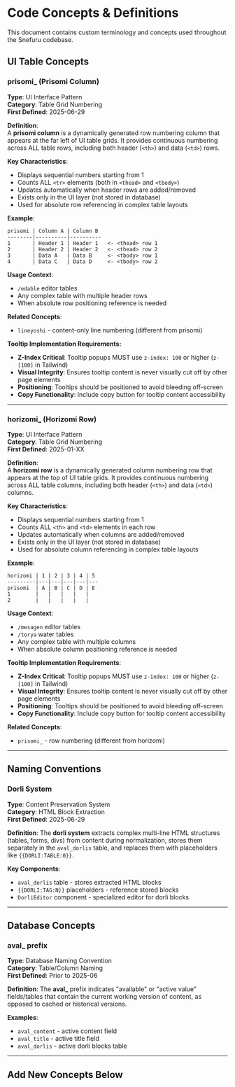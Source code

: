 # Code Concepts & Definitions

This document contains custom terminology and concepts used throughout the Snefuru codebase.

## UI Table Concepts

### prisomi_ (Prisomi Column)

**Type**: UI Interface Pattern  
**Category**: Table Grid Numbering  
**First Defined**: 2025-06-29  

**Definition**:  
A **prisomi column** is a dynamically generated row numbering column that appears at the far left of UI table grids. It provides continuous numbering across ALL table rows, including both header (`<th>`) and data (`<td>`) rows.

**Key Characteristics**:
- Displays sequential numbers starting from 1
- Counts ALL `<tr>` elements (both in `<thead>` and `<tbody>`)
- Updates automatically when header rows are added/removed
- Exists only in the UI layer (not stored in database)
- Used for absolute row referencing in complex table layouts

**Example**:
```
prisomi | Column A | Column B
--------|----------|----------
1       | Header 1 | Header 1   <- <thead> row 1
2       | Header 2 | Header 2   <- <thead> row 2  
3       | Data A   | Data B     <- <tbody> row 1
4       | Data C   | Data D     <- <tbody> row 2
```

**Usage Context**:
- `/edable` editor tables
- Any complex table with multiple header rows
- When absolute row positioning reference is needed

**Related Concepts**:
- `lineyoshi` - content-only line numbering (different from prisomi)

**Tooltip Implementation Requirements:**
- **Z-Index Critical**: Tooltip popups MUST use `z-index: 100` or higher (`z-[100]` in Tailwind)
- **Visual Integrity**: Ensures tooltip content is never visually cut off by other page elements
- **Positioning**: Tooltips should be positioned to avoid bleeding off-screen
- **Copy Functionality**: Include copy button for tooltip content accessibility

---

### horizomi_ (Horizomi Row)

**Type**: UI Interface Pattern  
**Category**: Table Grid Numbering  
**First Defined**: 2025-01-XX  

**Definition**:  
A **horizomi row** is a dynamically generated column numbering row that appears at the top of UI table grids. It provides continuous numbering across ALL table columns, including both header (`<th>`) and data (`<td>`) columns.

**Key Characteristics**:
- Displays sequential numbers starting from 1
- Counts ALL `<th>` and `<td>` elements in each row
- Updates automatically when columns are added/removed
- Exists only in the UI layer (not stored in database)
- Used for absolute column referencing in complex table layouts

**Example**:
```
horizomi | 1 | 2 | 3 | 4 | 5
---------|---|---|---|---|---
prisomi  | A | B | C | D | E
1        |   |   |   |   |
2        |   |   |   |   |
```

**Usage Context**:
- `/mesagen` editor tables
- `/torya` water tables
- Any complex table with multiple columns
- When absolute column positioning reference is needed

**Tooltip Implementation Requirements**:
- **Z-Index Critical**: Tooltip popups MUST use `z-index: 100` or higher (`z-[100]` in Tailwind)
- **Visual Integrity**: Ensures tooltip content is never visually cut off by other page elements
- **Positioning**: Tooltips should be positioned to avoid bleeding off-screen
- **Copy Functionality**: Include copy button for tooltip content accessibility

**Related Concepts**:
- `prisomi_` - row numbering (different from horizomi)

---

## Naming Conventions

### Dorli System

**Type**: Content Preservation System  
**Category**: HTML Block Extraction  
**First Defined**: 2025-06-29  

**Definition**:
The **dorli system** extracts complex multi-line HTML structures (tables, forms, divs) from content during normalization, stores them separately in the `aval_dorlis` table, and replaces them with placeholders like `{{DORLI:TABLE:0}}`.

**Key Components**:
- `aval_dorlis` table - stores extracted HTML blocks
- `{{DORLI:TAG:N}}` placeholders - reference stored blocks
- `DorliEditor` component - specialized editor for dorli blocks

---

## Database Concepts

### aval_ prefix

**Type**: Database Naming Convention  
**Category**: Table/Column Naming  
**First Defined**: Prior to 2025-06  

**Definition**:
The **aval_** prefix indicates "available" or "active value" fields/tables that contain the current working version of content, as opposed to cached or historical versions.

**Examples**:
- `aval_content` - active content field
- `aval_title` - active title field  
- `aval_dorlis` - active dorli blocks table

---

## Add New Concepts Below
<!-- Template:
### concept_name

**Type**: [UI Pattern | Database Convention | System | etc.]  
**Category**: [Specific area]  
**First Defined**: YYYY-MM-DD  

**Definition**:  
[Clear explanation]

**Key Characteristics**:
- [Bullet points]

**Usage Context**:
- [Where/when to use]

**Related Concepts**:
- [Links to related terms]
-->